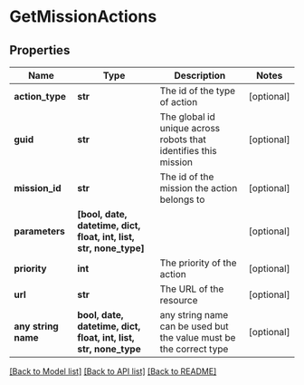 # GetMissionActions


## Properties
Name | Type | Description | Notes
------------ | ------------- | ------------- | -------------
**action_type** | **str** | The id of the type of action | [optional] 
**guid** | **str** | The global id unique across robots that identifies this mission | [optional] 
**mission_id** | **str** | The id of the mission the action belongs to | [optional] 
**parameters** | **[bool, date, datetime, dict, float, int, list, str, none_type]** |  | [optional] 
**priority** | **int** | The priority of the action | [optional] 
**url** | **str** | The URL of the resource | [optional] 
**any string name** | **bool, date, datetime, dict, float, int, list, str, none_type** | any string name can be used but the value must be the correct type | [optional]

[[Back to Model list]](../README.md#documentation-for-models) [[Back to API list]](../README.md#documentation-for-api-endpoints) [[Back to README]](../README.md)



